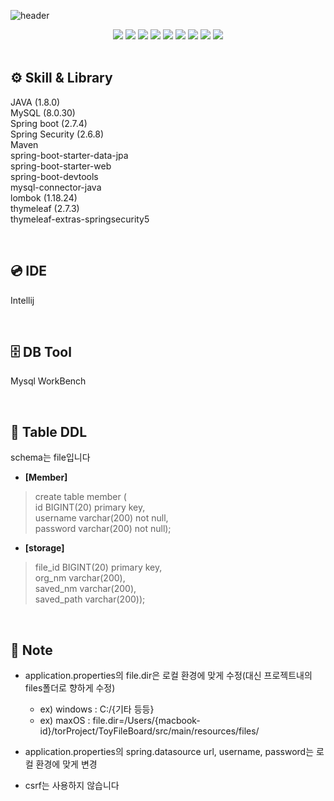 ![header](https://capsule-render.vercel.app/api?type=waving&color=auto&height=300&section=header&text=ToyFileBoard&fontSize=90&animation=fadeIn&fontAlignY=38&desc=파일_게시판_서브_프로젝트&descAlignY=51&descAlign=62)
<div align="center">
	<img src="https://img.shields.io/badge/Java-007396?style=flat&logo=Java&logoColor=white" />
	<img src="https://img.shields.io/badge/HTML5-E34F26?style=flat&logo=HTML5&logoColor=white" />
	<img src="https://img.shields.io/badge/CSS3-1572B6?style=flat&logo=CSS3&logoColor=white" />
    <img src="https://img.shields.io/badge/MySQL-4479A1?style=flat&logo=MySQL&logoColor=white" />
    <img src="https://img.shields.io/badge/Spring Boot-6DB33F?style=flat&logo=Spring Boot&logoColor=white" />
    <img src="https://img.shields.io/badge/Spring Security-6DB33F?style=flat&logo=Spring Security&logoColor=white" />
    <img src="https://img.shields.io/badge/Maven-1572B6?style=flat&logoColor=white" />
    <img src="https://img.shields.io/badge/Thymeleaf-005F0F?style=flat&logo=Thymeleaf&logoColor=white" />
    <img src="https://img.shields.io/badge/IntelliJ IDEA-000000?style=flat&logo=IntelliJ IDEA&logoColor=white" />
</div>

<br/>

## ⚙️ Skill & Library
JAVA (1.8.0)  
MySQL (8.0.30)  
Spring boot (2.7.4)  
Spring Security (2.6.8)  
Maven  
spring-boot-starter-data-jpa  
spring-boot-starter-web  
spring-boot-devtools  
mysql-connector-java  
lombok (1.18.24)  
thymeleaf (2.7.3)  
thymeleaf-extras-springsecurity5  

<br/>

## 💿 IDE

Intellij

<br/>

## 🗄 DB Tool

Mysql WorkBench

<br/>

## 📁 Table DDL
schema는 file입니다  

- **[Member]**  
>create table member (  
id BIGINT(20) primary key,  
username varchar(200) not null,  
password varchar(200) not null);  
  

- **[storage]**  
>file_id BIGINT(20) primary key,  
org_nm varchar(200),  
saved_nm varchar(200),  
saved_path varchar(200));  

<br/>

## 📒 Note
- application.properties의 file.dir은 로컬 환경에 맞게 수정(대신 프로젝트내의 files폴더로 향하게 수정)  
  - ex) windows : C:/{기타 등등}
  - ex) maxOS : file.dir=/Users/{macbook-id}/torProject/ToyFileBoard/src/main/resources/files/  
  
- application.properties의 spring.datasource url, username, password는 로컬 환경에 맞게 변경  
  
- csrf는 사용하지 않습니다